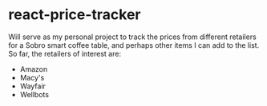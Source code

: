 # react-price-tracker
Will serve as my personal project to track the prices from different retailers for a Sobro smart coffee table, and perhaps other items I can add to the list.
So far, the retailers of interest are:
 - Amazon
 - Macy's
 - Wayfair
 - Wellbots
